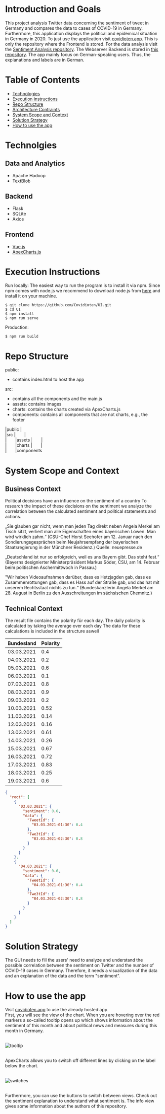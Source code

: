 # Introduction and Goals

This project analysis Twitter data concerning the sentiment of tweet in Germany and compares the data to cases of COVID-19 in Germany. Furthermore, this application displays the political and epidemical situation in Germany in 2020. To just use the application visit [covidioten.app](https://covidioten.app/#/polit).
This is only the repository where the Frontend is stored. For the data analysis visit the [Sentiment Analysis repository](https://github.com/Covidioten/BAPraktikumSentimentAnalyse).
The Webserver Backend is stored in [this repository](https://github.com/Covidioten/WebServer).
The app mainly focus on German-speaking users. Thus, the explanations and labels are in German.

# Table of Contents

- [Technologies](#technologies)
- [Execution instructions](#Execution-nstructions)
- [Repo Structure](#Repo-structure)
- [Architecture Contraints](#Architecture-Contraints)
- [System Scope and Context](#System-Scope-and-Context)
- [Solution Strategy](#Solution-Strategy)
- [How to use the app](#how-to-use-the-app)

# Technolgies

## Data and Analytics

- Apache Hadoop
- TextBlob

## Backend

- Flask
- SQLite
- Axios

## Frontend

- [Vue.js](https://vuejs.org/)
- [ApexCharts.js](https://apexcharts.com/)

# Execution Instructions

Run locally:
The easiest way to run the program is to install it via npm. Since npm comes with node.js we recommend to download node.js from [here](https://nodejs.org/en/) and install it on your machine.

```
$ git clone https://github.com/Covidioten/UI.git
$ cd UI
$ npm install
$ npm run serve
```

Production:

```
$ npm run build
```

# Repo Structure

public:

- contains index.html to host the app

src:

- contains all the components and the main.js
- assets: contains images
- charts: contains the charts created via ApexCharts.js
- components: contains all components that are not charts, e.g., the footer

|public
|  
|src
|  |  
|  |assets
|  |  
|  |charts
|  |  
|  |components

# System Scope and Context

## Business Context

Political decisions have an influence on the sentiment of a country
To research the impact of these decisions on the sentiment we analyze the correlation between the calculated sentiment and political statements and actions.

„Sie glauben gar nicht, wenn man jeden Tag direkt neben Angela Merkel am Tisch sitzt, verliert man alle Eigenschaften eines bayerischen Löwen. Man wird wirklich zahm.“ (CSU-Chef Horst Seehofer am 12. Januar nach den Sondierungsgesprächen beim Neujahrsempfang der bayerischen Staatsregierung in der Münchner Residenz.)
Quelle: neuepresse.de

„Deutschland ist nur so erfolgreich, weil es uns Bayern gibt. Das steht fest.“ (Bayerns designierter Ministerpräsident Markus Söder, CSU, am 14. Februar beim politischen Aschermittwoch in Passau.)

"Wir haben Videoaufnahmen darüber, dass es Hetzjagden gab, dass es Zusammenrottungen gab, dass es Hass auf der Straße gab, und das hat mit unserem Rechtsstaat nichts zu tun.“
(Bundeskanzlerin Angela Merkel am 28. August in Berlin zu den Ausschreitungen im sächsischen Chemnitz.)

## Technical Context

The result file contains the polarity für each day.
The daily polarity is calculated by taking the average over each day
The data for these calculations is included in the structure aswell

| Bundesland | Polarity |
| ---------- | -------- |
| 03.03.2021 | 0.4      |
| 04.03.2021 | 0.2      |
| 05.03.2021 | 0.6      |
| 06.03.2021 | 0.1      |
| 07.03.2021 | 0.8      |
| 08.03.2021 | 0.9      |
| 09.03.2021 | 0.2      |
| 10.03.2021 | 0.52     |
| 11.03.2021 | 0.14     |
| 12.03.2021 | 0.16     |
| 13.03.2021 | 0.61     |
| 14.03.2021 | 0.26     |
| 15.03.2021 | 0.67     |
| 16.03.2021 | 0.72     |
| 17.03.2021 | 0.83     |
| 18.03.2021 | 0.25     |
| 19.03.2021 | 0.6      |

```json
{
  "root": [
    {
      "03.03.2021": {
        "sentiment": 0.6,
        "data": {
          "TweetId": {
            "03.03.2021-01:30": 0.4
          },
          "Twe3tId": {
            "03.03.2021-02:30": 0.8
          }
        }
      }
    },
    {
      "04.03.2021": {
        "sentiment": 0.6,
        "data": {
          "TweetId": {
            "04.03.2021-01:30": 0.4
          },
          "Twe3tId": {
            "04.03.2021-02:30": 0.8
          }
        }
      }
    }
  ]
}
```

# Solution Strategy

The GUI needs to fill the users' need to analyze and understand the possible correlation between the sentiment on Twitter and the number of COVID-19 cases in Germany. Therefore, it needs a visualization of the data and an explanation of the data and the term "sentiment".

# How to use the app

Visit [covidioten.app](https://covidioten.app/#/polit) to use the already hosted app.<br />
First, you will see the view of the chart. When you are hovering over the red markers a so-called tooltip opens up which shows information about the sentiment of this month and about political news and measures during this month in Germany.
<br />
<br />

![tooltip](src/assets/Tooltips.png)

<br />
ApexCharts allows you to switch off different lines by clicking on the label below the chart.
<br />
<br />

![switches](src/assets/Disabled_Covid.png)

<br />
Furthermore, you can use the buttons to switch between views. Check out the sentiment explanation to understand what sentiment is. The info view gives some information about the authors of this repository.
